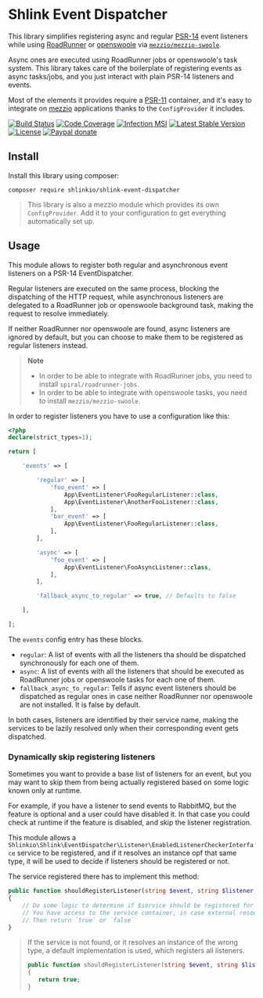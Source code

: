 # Shlink Event Dispatcher

This library simplifies registering async and regular [PSR-14](https://www.php-fig.org/psr/psr-14/) event listeners while using [RoadRunner](https://roadrunner.dev/) or [openswoole](https://openswoole.com/) via [`mezzio/mezzio-swoole`](https://docs.mezzio.dev/mezzio-swoole/).

Async ones are executed using RoadRunner jobs or openswoole's task system. This library takes care of the boilerplate of registering events as async tasks/jobs, and you just interact with plain PSR-14 listeners and events.

Most of the elements it provides require a [PSR-11](https://www.php-fig.org/psr/psr-11/) container, and it's easy to integrate on [mezzio](https://github.com/mezzio/mezzio) applications thanks to the `ConfigProvider` it includes.

[![Build Status](https://img.shields.io/github/actions/workflow/status/shlinkio/shlink-event-dispatcher/ci.yml?branch=main&logo=github&style=flat-square)](https://github.com/shlinkio/shlink-event-dispatcher/actions/workflows/ci.yml?query=workflow%3A%22Continuous+integration%22)
[![Code Coverage](https://img.shields.io/codecov/c/gh/shlinkio/shlink-event-dispatcher/main?style=flat-square)](https://app.codecov.io/gh/shlinkio/shlink-event-dispatcher)
[![Infection MSI](https://img.shields.io/endpoint?style=flat-square&url=https%3A%2F%2Fbadge-api.stryker-mutator.io%2Fgithub.com%2Fshlinkio%2Fshlink-event-dispatcher%2Fmain)](https://dashboard.stryker-mutator.io/reports/github.com/shlinkio/shlink-event-dispatcher/main)
[![Latest Stable Version](https://img.shields.io/github/release/shlinkio/shlink-event-dispatcher.svg?style=flat-square)](https://packagist.org/packages/shlinkio/shlink-event-dispatcher)
[![License](https://img.shields.io/github/license/shlinkio/shlink-event-dispatcher.svg?style=flat-square)](https://github.com/shlinkio/shlink-event-dispatcher/blob/main/LICENSE)
[![Paypal donate](https://img.shields.io/badge/Donate-paypal-blue.svg?style=flat-square&logo=paypal&colorA=aaaaaa)](https://slnk.to/donate)

## Install

Install this library using composer:

    composer require shlinkio/shlink-event-dispatcher

> This library is also a mezzio module which provides its own `ConfigProvider`. Add it to your configuration to get everything automatically set up.

## Usage

This module allows to register both regular and asynchronous event listeners on a PSR-14 EventDispatcher.

Regular listeners are executed on the same process, blocking the dispatching of the HTTP request, while asynchronous listeners are delegated to a RoadRunner job or openswoole background task, making the request to resolve immediately.

If neither RoadRunner nor openswoole are found, async listeners are ignored by default, but you can choose to make them to be registered as regular listeners instead.

> **Note**
> * In order to be able to integrate with RoadRunner jobs, you need to install `spiral/roadrunner-jobs`.
> * In order to be able to integrate with openswoole tasks, you need to install `mezzio/mezzio-swoole`.

In order to register listeners you have to use a configuration like this:

```php
<?php
declare(strict_types=1);

return [

    'events' => [

        'regular' => [
            'foo_event' => [
                App\EventListener\FooRegularListener::class,
                App\EventListener\AnotherFooListener::class,
            ],
            'bar_event' => [
                App\EventListener\FooRegularListener::class,
            ],
        ],

        'async' => [
            'foo_event' => [
                App\EventListener\FooAsyncListener::class,
            ],
        ],

        'fallback_async_to_regular' => true, // Defaults to false

    ],

];
```

The `events` config entry has these blocks.

* `regular`: A list of events with all the listeners tha should be dispatched synchronously for each one of them.
* `async`: A list of events with all the listeners that should be executed as RoadRunner jobs or openswoole tasks for each one of them.
* `fallback_async_to_regular`: Tells if async event listeners should be dispatched as regular ones in case neither RoadRunner nor openswoole are not installed. It is false by default.

In both cases, listeners are identified by their service name, making the services to be lazily resolved only when their corresponding event gets dispatched.

### Dynamically skip registering listeners

Sometimes you want to provide a base list of listeners for an event, but you may want to skip them from being actually registered based on some logic known only at runtime.

For example, if you have a listener to send events to RabbitMQ, but the feature is optional and a user could have disabled it. In that case you could check at runtime if the feature is disabled, and skip the listener registration.

This module allows a `Shlinkio\Shlink\EventDispatcher\Listener\EnabledListenerCheckerInterface` service to be registered, and if it resolves an instance opf that same type, it will be used to decide if listeners should be registered or not.

The service registered there has to implement this method:

```php
public function shouldRegisterListener(string $event, string $listener, ContainerInterface $container): bool
{
    // Do some logic to determine if $service should be registered for $event
    // You have access to the service container, in case external resources need to be queried
    // Then return `true` or `false`
}
```

> If the service is not found, or it resolves an instance of the wrong type, a default implementation is used, which registers all listeners.
> ```php
> public function shouldRegisterListener(string $event, string $listener, ContainerInterface $container): bool
> {
>    return true;
> }
> ```
